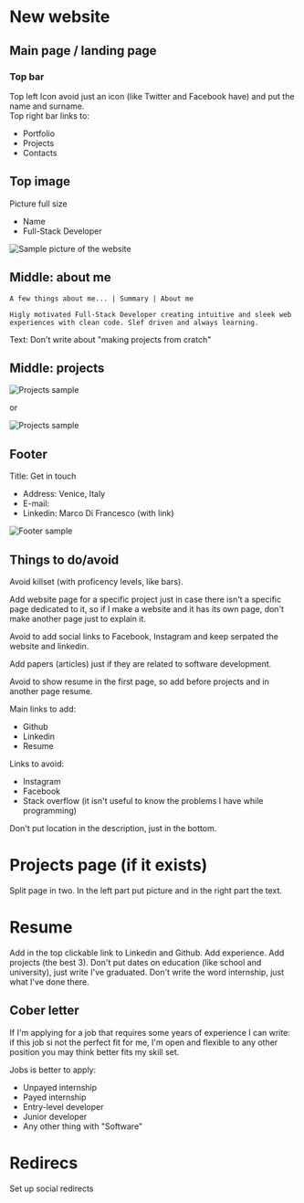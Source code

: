 # New website
## Main page / landing page
### Top bar
Top left Icon avoid just an icon (like Twitter and Facebook have) and put the name and surname.  
Top right bar links to:
- Portfolio
- Projects
- Contacts

## Top image
Picture full size
- Name
- Full-Stack Developer


![Sample picture of the website](https://i.imgur.com/xKTVMUx.png)

## Middle: about me
```
A few things about me... | Summary | About me

Higly motivated Full-Stack Developer creating intuitive and sleek web experiences with clean code. Slef driven and always learning.
```

Text:
Don't write about 
"making projects from cratch"

## Middle: projects
![Projects sample](https://i.imgur.com/QfrJFsB.png)

or

![Projects sample](https://i.imgur.com/VxTvhgn.png)


## Footer
Title: Get in touch
- Address: Venice, Italy
- E-mail: 
- Linkedin: Marco Di Francesco (with link)

![Footer sample](https://i.imgur.com/5Xni3c7.png)

## Things to do/avoid
Avoid killset (with proficency levels, like bars).

Add website page for a specific project just in case there isn't a specific page dedicated to it, so if I make a website and it has its own page, don't make another page just to explain it.

Avoid to add social links to Facebook, Instagram and keep serpated the website and linkedin.

Add papers (articles) just if they are related to software development.

Avoid to show resume in the first page, so add before projects and in another page resume.

Main links to add:
- Github
- Linkedin
- Resume

Links to avoid:
- Instagram
- Facebook
- Stack overflow (it isn't useful to know the problems I have while programming)

Don't put location in the description, just in the bottom.



# Projects page (if it exists)
Split page in two. In the left part put picture and in the right part the text.

# Resume
Add in the top clickable link to Linkedin and Github.
Add experience.
Add projects (the best 3).
Don't put dates on education (like school and university), just write I've graduated.
Don't write the word internship, just what I've done there.

## Cober letter
If I'm applying for a job that requires some years of experience I can write: if this job si not the perfect fit for me, I'm open and flexible to any other position you may think better fits my skill set.

Jobs is better to apply:
- Unpayed internship
- Payed internship
- Entry-level developer
- Junior developer
- Any other thing with "Software"

# Redirecs
Set up social redirects